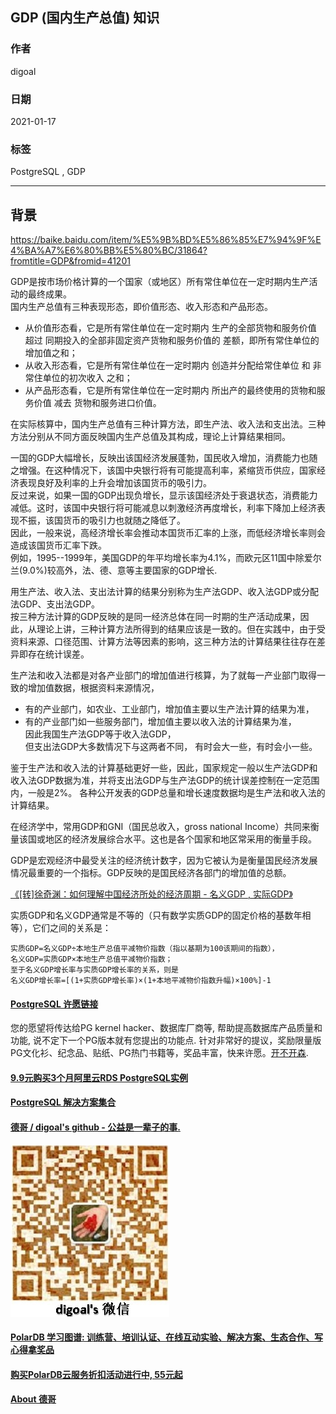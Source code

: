 ## GDP (国内生产总值) 知识  
              
### 作者              
digoal              
              
### 日期              
2021-01-17              
              
### 标签              
PostgreSQL , GDP
              
----              
              
## 背景   
https://baike.baidu.com/item/%E5%9B%BD%E5%86%85%E7%94%9F%E4%BA%A7%E6%80%BB%E5%80%BC/31864?fromtitle=GDP&fromid=41201  
  
GDP是按市场价格计算的一个国家（或地区）所有常住单位在一定时期内生产活动的最终成果。  
国内生产总值有三种表现形态，即价值形态、收入形态和产品形态。  
- 从价值形态看，它是所有常住单位在一定时期内 生产的全部货物和服务价值 超过 同期投入的全部非固定资产货物和服务价值的 差额，即所有常住单位的增加值之和；  
- 从收入形态看，它是所有常住单位在一定时期内 创造并分配给常住单位 和 非常住单位的初次收入 之和；  
- 从产品形态看，它是所有常住单位在一定时期内 所出产的最终使用的货物和服务价值 减去 货物和服务进口价值。  
  
在实际核算中，国内生产总值有三种计算方法，即生产法、收入法和支出法。三种方法分别从不同方面反映国内生产总值及其构成，理论上计算结果相同。  
  
一国的GDP大幅增长，反映出该国经济发展蓬勃，国民收入增加，消费能力也随之增强。在这种情况下，该国中央银行将有可能提高利率，紧缩货币供应，国家经济表现良好及利率的上升会增加该国货币的吸引力。  
反过来说，如果一国的GDP出现负增长，显示该国经济处于衰退状态，消费能力减低。这时，该国中央银行将可能减息以刺激经济再度增长，利率下降加上经济表现不振，该国货币的吸引力也就随之降低了。  
因此，一般来说，高经济增长率会推动本国货币汇率的上涨，而低经济增长率则会造成该国货币汇率下跌。  
例如，1995--1999年，美国GDP的年平均增长率为4.1%，而欧元区11国中除爱尔兰(9.0%)较高外，法、德、意等主要国家的GDP增长.           
  
  
用生产法、收入法、支出法计算的结果分别称为生产法GDP、收入法GDP或分配法GDP、支出法GDP。  
按三种方法计算的GDP反映的是同一经济总体在同一时期的生产活动成果，因此，从理论上讲，三种计算方法所得到的结果应该是一致的。但在实践中，由于受资料来源、口径范围、计算方法等因素的影响，这三种方法的计算结果往往存在差异即存在统计误差。   
  
生产法和收入法都是对各产业部门的增加值进行核算，为了就每一产业部门取得一致的增加值数据，根据资料来源情况，  
- 有的产业部门，如农业、工业部门，增加值主要以生产法计算的结果为准，  
- 有的产业部门如一些服务部门，增加值主要以收入法的计算结果为准，  
因此我国生产法GDP等于收入法GDP，  
但支出法GDP大多数情况下与这两者不同， 有时会大一些，有时会小一些。  
  
鉴于生产法和收入法的计算基础更好一些，因此，国家规定一般以生产法GDP和收入法GDP数据为准，并将支出法GDP与生产法GDP的统计误差控制在一定范围内，一般是2%。 各种公开发表的GDP总量和增长速度数据均是生产法和收入法的计算结果。   
  
在经济学中，常用GDP和GNI（国民总收入，gross national Income）共同来衡量该国或地区的经济发展综合水平。这也是各个国家和地区常采用的衡量手段。  
  
GDP是宏观经济中最受关注的经济统计数字，因为它被认为是衡量国民经济发展情况最重要的一个指标。GDP反映的是国民经济各部门的增加值的总额。  
  
[《[转]徐奇渊：如何理解中国经济所处的经济周期 - 名义GDP , 实际GDP》](../202101/20210110_01.md)    
  
实质GDP和名义GDP通常是不等的（只有数学实质GDP的固定价格的基数年相等），它们之间的关系是：  
  
```  
实质GDP=名义GDP÷本地生产总值平减物价指数（指以基期为100该期间的指数），  
名义GDP=实质GDP×本地生产总值平减物价指数；  
至于名义GDP增长率与实质GDP增长率的关系，则是  
名义GDP增长率=[(1+实质GDP增长率)×(1+本地平减物价指数升幅)×100%]-1  
```  
  
  
  
#### [PostgreSQL 许愿链接](https://github.com/digoal/blog/issues/76 "269ac3d1c492e938c0191101c7238216")
您的愿望将传达给PG kernel hacker、数据库厂商等, 帮助提高数据库产品质量和功能, 说不定下一个PG版本就有您提出的功能点. 针对非常好的提议，奖励限量版PG文化衫、纪念品、贴纸、PG热门书籍等，奖品丰富，快来许愿。[开不开森](https://github.com/digoal/blog/issues/76 "269ac3d1c492e938c0191101c7238216").  
  
  
#### [9.9元购买3个月阿里云RDS PostgreSQL实例](https://www.aliyun.com/database/postgresqlactivity "57258f76c37864c6e6d23383d05714ea")
  
  
#### [PostgreSQL 解决方案集合](https://yq.aliyun.com/topic/118 "40cff096e9ed7122c512b35d8561d9c8")
  
  
#### [德哥 / digoal's github - 公益是一辈子的事.](https://github.com/digoal/blog/blob/master/README.md "22709685feb7cab07d30f30387f0a9ae")
  
  
![digoal's wechat](../pic/digoal_weixin.jpg "f7ad92eeba24523fd47a6e1a0e691b59")
  
  
#### [PolarDB 学习图谱: 训练营、培训认证、在线互动实验、解决方案、生态合作、写心得拿奖品](https://www.aliyun.com/database/openpolardb/activity "8642f60e04ed0c814bf9cb9677976bd4")
  
  
#### [购买PolarDB云服务折扣活动进行中, 55元起](https://www.aliyun.com/activity/new/polardb-yunparter?userCode=bsb3t4al "e0495c413bedacabb75ff1e880be465a")
  
  
#### [About 德哥](https://github.com/digoal/blog/blob/master/me/readme.md "a37735981e7704886ffd590565582dd0")
  
